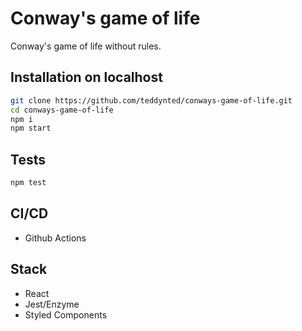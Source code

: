 # Conway's game of life

Conway's game of life without rules.
## Installation on localhost

```bash
git clone https://github.com/teddynted/conways-game-of-life.git
cd conways-game-of-life
npm i
npm start
```

## Tests
```bash
npm test
```

## CI/CD

* Github Actions

## Stack
* React
* Jest/Enzyme
* Styled Components
